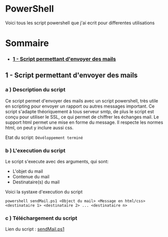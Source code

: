 # PowerShell
Voici tous les script powershell que j'ai ecrit pour differentes utilisations

# Sommaire
* ### [1 - Script permettant d'envoyer des mails](https://github.com/yoyo1637/PowerShell/blob/master/README.md#1---script-permettant-denvoyer-des-mails)

## 1 - Script permettant d'envoyer des mails
### a ) Description du script
Ce script permet d'envoyer des mails avec un script powershell, très utile en scripting pour envoyer un rapport ou autres messages important. Ce script s'adapte théoriquement à tous serveur smtp, de plus le script est conçu pour utiliser le SSL, ce qui permet de chiffrer les échanges mail. Le support html permet une mise en forme du message. Il respecte les normes html, on peut y inclure aussi css.

Etat du script: `Dévéloppement terminé`

### b ) L'execution du script
Le script s'execute avec des arguments, qui sont:
   * L'objet du mail
   * Contenue du mail
   * Destinataire(s) du mail

Voici la systaxe d'execution du script
```
powershell sendMail.ps1 <Object du mail> <Message en html/css> <destinataire 1> <destinataire 2> ... <destinataire n>
```

### c ) Téléchargement du script
Lien du script : [sendMail.ps1](https://github.com/yoyo1637/PowerShell/blob/master/sendMail.ps1)
